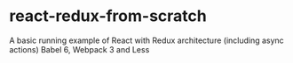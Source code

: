 # react-redux-from-scratch
A basic running example of React with Redux architecture (including async actions) Babel 6, Webpack 3 and Less
